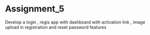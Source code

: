 # Assignment_5
Develop a login , regis app with dashboard with activation link , image upload in registration and reset password features
